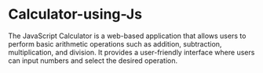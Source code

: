 # Calculator-using-Js
The JavaScript Calculator is a web-based application that allows users to perform basic arithmetic operations such as addition, subtraction, multiplication, and division. It provides a user-friendly interface where users can input numbers and select the desired operation.
